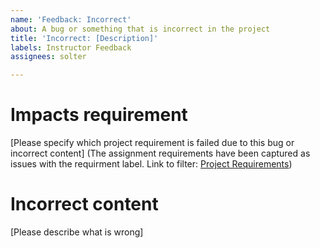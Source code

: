 ```yaml
---
name: 'Feedback: Incorrect'
about: A bug or something that is incorrect in the project
title: 'Incorrect: [Description]'
labels: Instructor Feedback
assignees: solter

---
```


# Impacts requirement
[Please specify which project requirement is failed due to this bug or incorrect content]
(The assignment requirements have been captured as issues with the requirment label. Link to filter: [Project Requirements](../labels/requirement))

# Incorrect content
[Please describe what is wrong]
